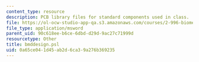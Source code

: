 ```yaml
---
content_type: resource
description: PCB library files for standard components used in class.
file: https://ol-ocw-studio-app-qa.s3.amazonaws.com/courses/2-996-biomedical-devices-design-laboratory-fall-2007/0a65ce041d45ab2d6ca39a276b369235_bmddesign.psl
file_type: application/msword
parent_uid: 90c618ee-b6ce-6dbd-d29d-9ac27c71999d
resourcetype: Other
title: bmddesign.psl
uid: 0a65ce04-1d45-ab2d-6ca3-9a276b369235
---
```

